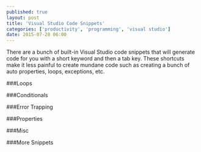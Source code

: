 ```yaml
---
published: true
layout: post
title: 'Visual Studio Code Snippets'
categories: ['productivity', 'programming', 'visual studio']
date: 2015-07-28 06:00
---
```


There are a bunch of built-in Visual Studio code snippets that will generate code for you with a short keyword and then a tab key.  These shortcuts make it less painful to create mundane code such as creating a bunch of auto properties, loops, exceptions, etc.

###Loops

###Conditionals

###Error Trapping

###Properties

###Misc

###More Snippets

